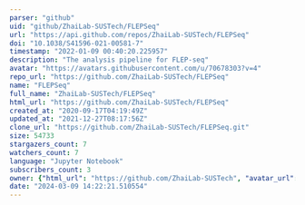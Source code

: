 ```yaml
---
parser: "github"
uid: "github/ZhaiLab-SUSTech/FLEPSeq"
url: "https://api.github.com/repos/ZhaiLab-SUSTech/FLEPSeq"
doi: "10.1038/S41596-021-00581-7"
timestamp: "2022-01-09 00:40:20.225957"
description: "The analysis pipeline for FLEP-seq"
avatar: "https://avatars.githubusercontent.com/u/70678303?v=4"
repo_url: "https://github.com/ZhaiLab-SUSTech/FLEPSeq"
name: "FLEPSeq"
full_name: "ZhaiLab-SUSTech/FLEPSeq"
html_url: "https://github.com/ZhaiLab-SUSTech/FLEPSeq"
created_at: "2020-09-17T04:19:49Z"
updated_at: "2021-12-27T08:17:56Z"
clone_url: "https://github.com/ZhaiLab-SUSTech/FLEPSeq.git"
size: 54733
stargazers_count: 7
watchers_count: 7
language: "Jupyter Notebook"
subscribers_count: 3
owner: {"html_url": "https://github.com/ZhaiLab-SUSTech", "avatar_url": "https://avatars.githubusercontent.com/u/70678303?v=4", "login": "ZhaiLab-SUSTech", "type": "Organization"}
date: "2024-03-09 14:22:21.510554"
---
```

